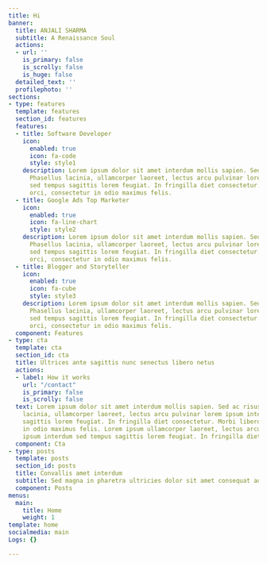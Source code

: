 ```yaml
---
title: Hi
banner:
  title: ANJALI SHARMA
  subtitle: A Renaissance Soul
  actions:
  - url: ''
    is_primary: false
    is_scrolly: false
    is_huge: false
  detailed_text: ''
  profilephoto: ''
sections:
- type: features
  template: features
  section_id: features
  features:
  - title: Software Developer
    icon:
      enabled: true
      icon: fa-code
      style: style1
    description: Lorem ipsum dolor sit amet interdum mollis sapien. Sed ac risus.
      Phasellus lacinia, ullamcorper laoreet, lectus arcu pulvinar lorem ipsum interdum
      sed tempus sagittis lorem feugiat. In fringilla diet consectetur. Morbi libero
      orci, consectetur in odio maximus felis.
  - title: Google Ads Top Marketer
    icon:
      enabled: true
      icon: fa-line-chart
      style: style2
    description: Lorem ipsum dolor sit amet interdum mollis sapien. Sed ac risus.
      Phasellus lacinia, ullamcorper laoreet, lectus arcu pulvinar lorem ipsum interdum
      sed tempus sagittis lorem feugiat. In fringilla diet consectetur. Morbi libero
      orci, consectetur in odio maximus felis.
  - title: Blogger and Storyteller
    icon:
      enabled: true
      icon: fa-cube
      style: style3
    description: Lorem ipsum dolor sit amet interdum mollis sapien. Sed ac risus.
      Phasellus lacinia, ullamcorper laoreet, lectus arcu pulvinar lorem ipsum interdum
      sed tempus sagittis lorem feugiat. In fringilla diet consectetur. Morbi libero
      orci, consectetur in odio maximus felis.
  component: Features
- type: cta
  template: cta
  section_id: cta
  title: Ultrices ante sagittis nunc senectus libero netus
  actions:
  - label: How it works
    url: "/contact"
    is_primary: false
    is_scrolly: false
  text: Lorem ipsum dolor sit amet interdum mollis sapien. Sed ac risus. Phasellus
    lacinia, ullamcorper laoreet, lectus arcu pulvinar lorem ipsum interdum sed tempus
    sagittis lorem feugiat. In fringilla diet consectetur. Morbi libero orci, consectetur
    in odio maximus felis. Lorem ipsum ullamcorper laoreet, lectus arcu pulvinar lorem
    ipsum interdum sed tempus sagittis lorem feugiat. In fringilla diet consectetur.
  component: Cta
- type: posts
  template: posts
  section_id: posts
  title: Convallis amet interdum
  subtitle: Sed magna in pharetra ultricies dolor sit amet consequat adipiscing lorem.
  component: Posts
menus:
  main:
    title: Home
    weight: 1
template: home
socialmedia: main
Logs: {}

---
```

